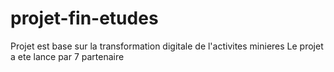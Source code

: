 # projet-fin-etudes
Projet est base sur la transformation digitale de l'activites minieres
Le projet a ete lance par 7 partenaire
